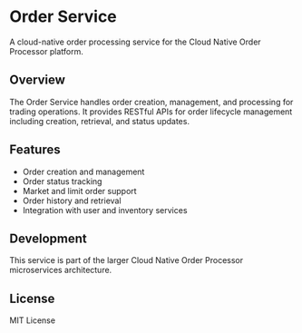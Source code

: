 # Order Service

A cloud-native order processing service for the Cloud Native Order Processor platform.

## Overview

The Order Service handles order creation, management, and processing for trading operations. It provides RESTful APIs for order lifecycle management including creation, retrieval, and status updates.

## Features

- Order creation and management
- Order status tracking
- Market and limit order support
- Order history and retrieval
- Integration with user and inventory services

## Development

This service is part of the larger Cloud Native Order Processor microservices architecture.

## License

MIT License